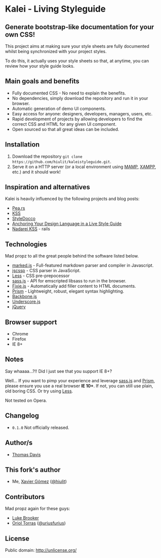# Kalei - Living Styleguide


## Generate bootstrap-like documentation for your own CSS!

This project aims at making sure your style sheets are fully documented whilst being synchronized with your project styles.

To do this, it actually uses your style sheets so that, at anytime, you can review how your style guide looks.


## Main goals and benefits

* Fully documented CSS - No need to explain the benefits.
* No dependencies, simply download the repository and run it in your browser.
* Automatic generation of demo UI components.
* Easy access for anyone: designers, developers, managers, users, etc.
* Rapid development of projects by allowing developers to find the correct CSS and HTML for any given UI component.
* Open sourced so that all great ideas can be included.


## Installation

1. Download the repository `git clone https://github.com/hiulit/kaleistyleguide.git`.
2. Serve it on a HTTP server (or a local environment using [MAMP](http://www.mamp.info/),
 [XAMPP](http://www.apachefriends.org/), etc.) and it should work!


## Inspiration and alternatives

Kalei is heavily influenced by the following projects and blog posts:

* [Pea.rs](http://pea.rs/)
* [KSS](http://warpspire.com/posts/kss/)
* [StyleDocco](http://jacobrask.github.com/styledocco/)
* [Anchoring Your Design Language in a Live Style Guide](http://uxmag.com/articles/anchoring-your-design-language-in-a-live-style-guide)
* [Nadarei KSS](http://nadarei.co/nkss-rails/) - rails


## Technologies

Mad propz to all the great people behind the software listed below.

* [marked.js](https://github.com/chjj/marked) - Full-featured markdown parser and compiler in Javascript.
* [jscssp](http://www.glazman.org/JSCSSP/) - CSS parser in JavaScript.
* [Less](http://lesscss.org/) - CSS pre-prepocessor
* [sass.js](https://github.com/medialize/sass.js) - API for emscripted libsass to run in the browser.
* [Fixie.js](https://github.com/ryhan/fixie) - Automatically add filler content to HTML documents.
* [Prism](http://prismjs.com/) - Lightweight, robust, elegant syntax highlighting.
* [Backbone.js](http://backbonejs.org/)
* [Underscore.js](http://underscorejs.org/)
* [jQuery](http://jquery.com)


## Browser support

* Chrome
* Firefox
* IE 8+

## Notes

Say whaaaa...?!! Did I just see that you support IE 8+?

Well... If you want to pimp your experience and leverage [sass.js](https://github.com/medialize/sass.js) and [Prism](http://prismjs.com/),
please ensure you use a real browser **IE 10+**.
If not, you can still use plain, old boring CSS. Or try using [Less](http://lesscss.org/).

Not tested on Opera.


## Changelog

* `0.1.0` Not officially released.


## Author/s

* [Thomas Davis](http://thomasdavis.github.com)

## This fork's author

* Me, [Xavier Gómez](https://github.com/hiulit) ([@hiulit](https://twitter.com/hiulit))


## Contributors

Mad propz again for these guys:

* [Luke Brooker](http://lukebrooker.com/)
* [Oriol Torras](https://github.com/otorras) ([@uriusfurius](https://twitter.com/uriusfurius))


## License

Public domain: http://unlicense.org/
